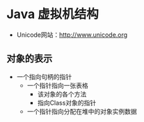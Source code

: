# Java 虚拟机结构
* Unicode网站：http://www.unicode.org

## 对象的表示
* 一个指向句柄的指针
	* 一个指针指向一张表格
		* 该对象的各个方法
		* 指向Class对象的指针
	* 一个指针指向分配在堆中的对象实例数据

